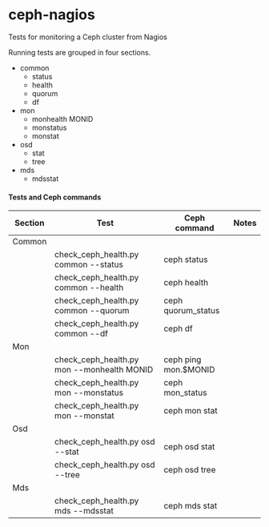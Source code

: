 # ceph-nagios

Tests for monitoring a Ceph cluster from Nagios

Running tests are grouped in four sections.
  * common
    * status
    * health
    * quorum
    * df
  * mon
    * monhealth MONID
    * monstatus
    * monstat
  * osd
    * stat
    * tree
  * mds
    * mdsstat

#### Tests and Ceph commands

| Section | Test | Ceph command | Notes |
| ------- | ---- | ------------ | ----- |
| Common |  |  | |
| | check_ceph_health.py common --status | ceph status | |
| | check_ceph_health.py common --health | ceph health | |
| | check_ceph_health.py common --quorum | ceph quorum_status | |
| | check_ceph_health.py common --df | ceph df | |
| Mon |  |  | |
| | check_ceph_health.py mon --monhealth MONID | ceph ping mon.$MONID |  |
| | check_ceph_health.py mon --monstatus | ceph mon_status | |
| | check_ceph_health.py mon --monstat | ceph mon stat | |
| Osd |  |  | |
| | check_ceph_health.py osd --stat | ceph osd stat | |
| | check_ceph_health.py osd --tree | ceph osd tree | |
| Mds |  |  | |
| | check_ceph_health.py mds --mdsstat | ceph mds stat | |
